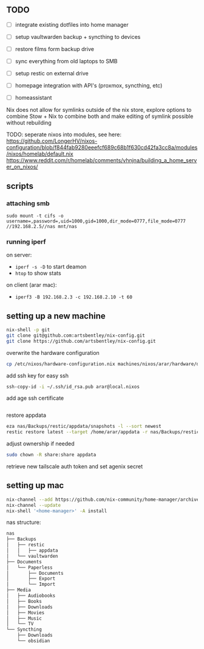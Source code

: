 ## TODO

- [ ] integrate existing dotfiles into home manager
- [ ] setup vaultwarden backup + syncthing to devices

- [ ] restore films form backup drive
- [ ] sync everything from old laptops to SMB
- [ ] setup restic on external drive

- [ ] homepage integration with API's (proxmox, syncthing, etc)
- [ ] homeassistant

Nix does not allow for symlinks outside of the nix store, explore options to
combine Stow + Nix to combine both and make editing of symlink possible without
rebuilding

TODO: seperate nixos into modules, see here:
https://github.com/LongerHV/nixos-configuration/blob/f844fab9280eeefcf689c68b1f630cd42fa3cc8a/modules/nixos/homelab/default.nix
https://www.reddit.com/r/homelab/comments/vhnjna/building_a_home_server_on_nixos/

## scripts

### attaching smb

`sudo mount -t cifs -o username=,password=,uid=1000,gid=1000,dir_mode=0777,file_mode=0777 //192.168.2.5//nas mnt/nas`

### running iperf

on server:

- `iperf -s -D` to start deamon
- `htop` to show stats

on client (arar mac):

- `iperf3 -B 192.168.2.3 -c 192.168.2.10 -t 60 `

## setting up a new machine

```bash
nix-shell -p git
git clone git@github.com:artsbentley/nix-config.git
git clone https://github.com/artsbentley/nix-config.git
```

overwrite the hardware configuration

```bash
cp /etc/nixos/hardware-configuration.nix machines/nixos/arar/hardware/default.nix
```

add ssh key for easy ssh

```bash
ssh-copy-id -i ~/.ssh/id_rsa.pub arar@local.nixos
```

add age ssh certificate

```bash

```

restore appdata

```bash
eza nas/Backups/restic/appdata/snapshots -l --sort newest
restic restore latest --target /home/arar/appdata -r nas/Backups/restic/appdata
```

adjust ownership if needed

```bash
sudo chown -R share:share appdata
```

retrieve new tailscale auth token and set agenix secret

## setting up mac

```bash
nix-channel --add https://github.com/nix-community/home-manager/archive/master.tar.gz home-manager
nix-channel --update
nix-shell '<home-manager>' -A install
```

nas structure:

```bash
nas
├── Backups
│   ├── restic
│   │   ├── appdata
│   └── vaultwarden
├── Documents
│   └── Paperless
│       ├── Documents
│       ├── Export
│       └── Import
├── Media
│   ├── Audiobooks
│   ├── Books
│   ├── Downloads
│   ├── Movies
│   ├── Music
│   └── TV
└── Syncthing
    ├── Downloads
    └── obsidian
```
